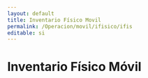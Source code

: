 ```yaml
---
layout: default
title: Inventario Físico Movil
permalink: /Operacion/movil/ifisico/ifis
editable: si
---
```


# Inventario Físico Móvil

